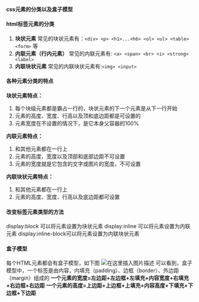 #### css元素的分类以及盒子模型
#### html标签元素的分类
1. **块状元素**
常见的块状元素有：`<div> <p> <h1>...<h6> <ol> <ul> <table> <form>` 等
2. **内联元素（行内元素）**
常见的内联元素有: `<a> <span> <br> <i> <strong> <label> `
3. **内联块状元素**
常见的内联块状元素有:`<img> <input>`

#### 各种元素分类的特点
**块状元素特点：**
1. 每个块级元素都是霸占一行的，块状元素的下一个元素是从下一行开始
2. 元素的高度、宽度、行高以及顶和底边距都是可设置的
3. 元素宽度在不设置的情况下，是它本身父容器的100%

**内联元素特点：**
1. 和其他元素都在一行上
2. 元素的高度，宽度以及顶部和底部边距不可设置
3. 元素的宽度就是它包含的文字或图片的宽度，不可设置

**内联块状元素特点：**
1. 和其他元素都在一行上
2. 元素的高度、宽度、行高以及底边距都可设置

#### 改变标签元素类型的方法
display:block 可以将元素设置为块状元素
display:inline 可以将元素设置为内联元素
display:inline-block可以将元素设置为内联块状元素

#### 盒子模型
每个HTML元素都会有盒子模型，如下图
![在这里插入图片描述](https://img-blog.csdnimg.cn/20181125090046552.jpg?x-oss-process=image/watermark,type_ZmFuZ3poZW5naGVpdGk,shadow_10,text_aHR0cHM6Ly9ibG9nLmNzZG4ubmV0L3FxXzQxNjIxMjY3,size_16,color_FFFFFF,t_70)
可以看到，盒子模型中，一个标签是由内容，内填充（padding）、边框（border）、外边距（margin）组成的
**一个元素的宽度=左边距+左边框+左填充+内容宽度+右填充+右边框+右边距**
**一个元素的高度=上边距+上边框+上填充+内容高度+下填充+下边框+下边距**